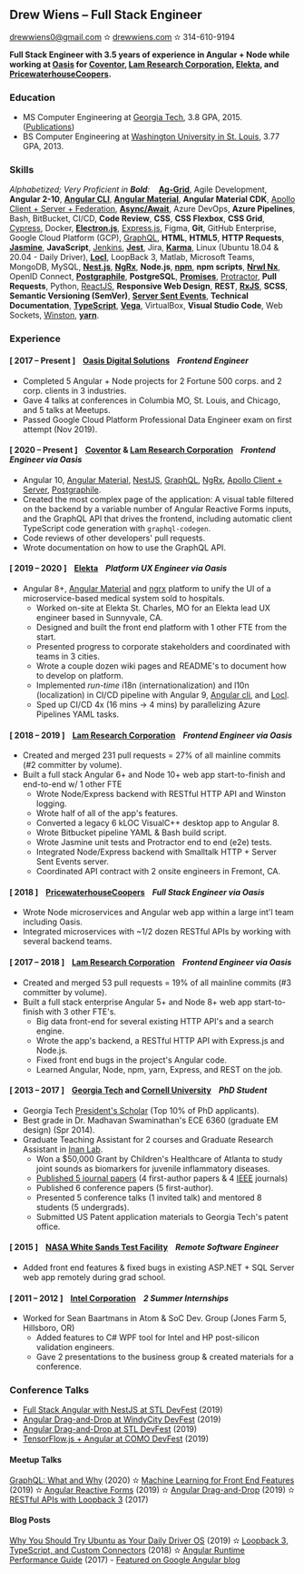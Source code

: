## Drew Wiens – Full Stack Engineer

[drewwiens0@gmail.com](mailto:drewwiens0@gmail.com) &#10027; [drewwiens.com](http://drewwiens.com) &#10027; 314-610-9194

**Full Stack Engineer with 3.5 years of experience in Angular + Node while working at [Oasis](http://oasis.digital) for [Coventor](http://coventor.com), [Lam Research Corporation](http://lamresearch.com), [Elekta](http://elekta.com), and [PricewaterhouseCoopers](http://pwc.com).**

### Education

* MS Computer Engineering at [Georgia Tech](http://gatech.edu), 3.8 GPA, 2015. ([Publications](https://scholar.google.com/citations?user=_N2X7KwAAAAJ))
* BS Computer Engineering at [Washington University in St. Louis](http://wustl.edu), 3.77 GPA, 2013.

### Skills

_Alphabetized; Very Proficient in **Bold**:_ &nbsp;&nbsp; **[Ag-Grid](https://www.ag-grid.com/)**, Agile Development, **Angular 2-10**, **[Angular CLI](https://cli.angular.io/)**, **[Angular Material](https://material.angular.io/)**, **Angular Material CDK**, [Apollo Client + Server + Federation](https://www.apollographql.com/), **[Async/Await](https://developer.mozilla.org/en-US/docs/Web/JavaScript/Reference/Statements/async_function)**, Azure DevOps, **Azure Pipelines**, Bash, BitBucket, CI/CD, **Code Review**, **CSS**, **CSS Flexbox**, **CSS Grid**, [Cypress](https://www.cypress.io/), Docker, **[Electron.js](https://www.electronjs.org/)**, [Express.js](https://expressjs.com/), Figma, **Git**, GitHub Enterprise, Google Cloud Platform (GCP), [GraphQL](https://graphql.org/), **HTML**, **HTML5**, **HTTP Requests**, **[Jasmine](https://jasmine.github.io/)**, **JavaScript**, [Jenkins](https://www.jenkins.io/), **[Jest](https://jestjs.io/)**, Jira, **[Karma](https://karma-runner.github.io/)**, Linux (Ubuntu 18.04 & 20.04 - Daily Driver), **[Locl](https://github.com/loclapp/locl)**, LoopBack 3, Matlab, Microsoft Teams, MongoDB, MySQL, **[Nest.js](https://nestjs.com/)**, **[NgRx](https://ngrx.io/)**, **Node.js**, **[npm](https://docs.npmjs.com/cli/npm)**, **npm scripts**, **[Nrwl Nx](https://nx.dev/)**, OpenID Connect, **[Postgraphile](https://www.graphile.org/postgraphile/)**, **PostgreSQL**, **[Promises](https://developer.mozilla.org/en-US/docs/Web/JavaScript/Reference/Global_Objects/Promise)**, [Protractor](https://www.protractortest.org/), **Pull Requests**, Python, [ReactJS](http://react.com), **Responsive Web Design**, **REST**, **[RxJS](https://rxjs-dev.firebaseapp.com/guide/overview)**, **SCSS**, **Semantic Versioning (SemVer)**, **[Server Sent Events](https://developer.mozilla.org/en-US/docs/Web/API/Server-sent_events/Using_server-sent_events)**, **Technical Documentation**, **[TypeScript](https://www.typescriptlang.org/)**, **[Vega](https://vega.github.io/vega/)**, VirtualBox, **Visual Studio Code**, Web Sockets, [Winston](https://www.npmjs.com/package/winston), **[yarn](https://classic.yarnpkg.com/lang/en/)**.

### Experience

#### [ 2017 – Present ] &nbsp;&nbsp; [Oasis Digital Solutions](http://oasis.digital) &nbsp;&nbsp; *Frontend Engineer*

* Completed 5 Angular + Node projects for 2 Fortune 500 corps. and 2 corp. clients in 3 industries.
* Gave 4 talks at conferences in Columbia MO, St. Louis, and Chicago, and 5 talks at Meetups.
* Passed Google Cloud Platform Professional Data Engineer exam on first attempt (Nov 2019).

#### [ 2020 – Present ] &nbsp;&nbsp; [Coventor](http://coventor.com) & [Lam Research Corporation](http://lamresearch.com) &nbsp;&nbsp; *Frontend Engineer via Oasis*

* Angular 10, [Angular Material](http://material.angular.io), [NestJS](https://nestjs.com), [GraphQL](https://graphql.org/), [NgRx](https://ngrx.io/), [Apollo Client + Server](https://www.apollographql.com/), [Postgraphile](https://www.graphile.org/postgraphile/).
* Created the most complex page of the application: A visual table filtered on the backend by a variable number of Angular Reactive Forms inputs, and the GraphQL API that drives the frontend, including automatic client TypeScript code generation with `graphql-codegen`.
* Code reviews of other developers' pull requests.
* Wrote documentation on how to use the GraphQL API.

#### [ 2019 – 2020 ] &nbsp;&nbsp; [Elekta](http://elekta.com) &nbsp;&nbsp; *Platform UX Engineer via Oasis*

* Angular 8+, [Angular Material](http://material.angular.io) and [ngrx](http://ngrx.io) platform to unify the UI of a microservice-based medical system sold to hospitals.
  * Worked on-site at Elekta St. Charles, MO for an Elekta lead UX engineer based in Sunnyvale, CA.
  * Designed and built the front end platform with 1 other FTE from the start.
  * Presented progress to corporate stakeholders and coordinated with teams in 3 cities.
  * Wrote a couple dozen wiki pages and README's to document how to develop on platform.
  * Implemented _run-time_ i18n (internationalization) and l10n (localization) in CI/CD pipeline with Angular 9, [Angular cli](https://cli.angular.io/), and [Locl](https://github.com/loclapp/locl).
  * Sped up CI/CD 4x (16 mins → 4 mins) by parallelizing Azure Pipelines YAML tasks.

#### [ 2018 – 2019 ] &nbsp;&nbsp; [Lam Research Corporation](http://lamresearch.com) &nbsp;&nbsp; *Frontend Engineer via Oasis*

* Created and merged 231 pull requests = 27% of all mainline commits (#2 committer by volume).
* Built a full stack Angular 6+ and Node 10+ web app start-to-finish and end-to-end w/ 1 other FTE
  * Wrote Node/Express backend with RESTful HTTP API and Winston logging.
  * Wrote half of all of the app's features.
  * Converted a legacy 6 kLOC VisualC++ desktop app to Angular 8.
  * Wrote Bitbucket pipeline YAML & Bash build script.
  * Wrote Jasmine unit tests and Protractor end to end (e2e) tests.
  * Integrated Node/Express backend with Smalltalk HTTP + Server Sent Events server.
  * Coordinated API contract with 2 onsite engineers in Fremont, CA.

#### [ 2018 ] &nbsp;&nbsp; [PricewaterhouseCoopers](http://pwc.com) &nbsp;&nbsp; *Full Stack Engineer via Oasis*

* Wrote Node microservices and Angular web app within a large int'l team including Oasis.
* Integrated microservices with ~1/2 dozen RESTful APIs by working with several backend teams.

#### [ 2017 – 2018 ] &nbsp;&nbsp; [Lam Research Corporation](http://lamresearch.com) &nbsp;&nbsp; *Frontend Engineer via Oasis*

* Created and merged 53 pull requests = 19% of all mainline commits (#3 committer by volume).
* Built a full stack enterprise Angular 5+ and Node 8+ web app start-to-finish with 3 other FTE's.
  * Big data front-end for several existing HTTP API's and a search engine.
  * Wrote the app's backend, a RESTful HTTP API with Express.js and Node.js.
  * Fixed front end bugs in the project's Angular code.
  * Learned Angular, Node, npm, yarn, Express, and REST on the job.

#### [ 2013 – 2017 ] &nbsp;&nbsp; [Georgia Tech](http://gatech.edu) and [Cornell University](http://cornell.edu/) &nbsp;&nbsp; *PhD Student*

* Georgia Tech [President's Scholar](http://www.gradadmiss.gatech.edu/presidents-fellowships) (Top 10% of PhD applicants).
* Best grade in Dr. Madhavan Swaminathan's ECE 6360 (graduate EM design) (Spr 2014).
* Graduate Teaching Assistant for 2 courses and Graduate Research Assistant in [Inan Lab](https://irl.gatech.edu/).
  * Won a $50,000 Grant by Children's Healthcare of Atlanta to study joint sounds as biomarkers for juvenile inflammatory diseases.
  * [Published 5 journal papers](https://scholar.google.com/citations?user=_N2X7KwAAAAJ) (4 first-author papers & 4 [IEEE](http://www.ieee.org/) journals)
  * Published 6 conference papers (5 first-author).
  * Presented 5 conference talks (1 invited talk) and mentored 8 students (5 undergrads).
  * Submitted US Patent application materials to Georgia Tech's patent office.

#### [ 2015 ] &nbsp;&nbsp; [NASA White Sands Test Facility](https://www.nasa.gov/centers/wstf/index_new.html) &nbsp;&nbsp; *Remote Software Engineer*

* Added front end features & fixed bugs in existing ASP.NET + SQL Server web app remotely during grad school.

#### [ 2011 – 2012 ] &nbsp;&nbsp; [Intel Corporation](http://intel.com) &nbsp;&nbsp; *2 Summer Internships*

* Worked for Sean Baartmans in Atom & SoC Dev. Group (Jones Farm 5, Hillsboro, OR)
  * Added features to C# WPF tool for Intel and HP post-silicon validation engineers.
  * Gave 2 presentations to the business group & created materials for a conference.

### Conference Talks

* [Full Stack Angular with NestJS at STL DevFest](https://speakerdeck.com/adwiens/full-stack-angular-with-nestjs) (2019)
* [Angular Drag-and-Drop at WindyCity DevFest](https://www.youtube.com/watch?v=UBbI6-QTdec) (2019)
* [Angular Drag-and-Drop at STL DevFest](https://www.youtube.com/watch?v=JIqtgkKx7PE) (2019)
* [TensorFlow.js + Angular at COMO DevFest](https://speakerdeck.com/adwiens/machine-learning-with-angular-and-tensorflow-dot-js) (2019)

#### Meetup Talks

[GraphQL: What and Why](https://www.youtube.com/watch?v=uhY81zcT8ns) (2020) &#10027; [Machine Learning for Front End Features](https://www.youtube.com/watch?v=rGHF3D8YrD0) (2019) &#10027; [Angular Reactive Forms](https://www.youtube.com/watch?v=EduDRsy3GkI) (2019) &#10027; [Angular Drag-and-Drop](https://www.youtube.com/watch?v=jZZQHQLY51s) (2019) &#10027; [RESTful APIs with Loopback 3](https://www.youtube.com/watch?v=rpiv8SV-7tk) (2017)

#### Blog Posts

[Why You Should Try Ubuntu as Your Daily Driver OS](https://medium.com/@andywiens/why-you-should-try-ubuntu-again-5e8cb998c480) (2019) &#10027; [Loopback 3, TypeScript, and Custom Connectors](https://blog.oasisdigital.com/2018/loopback-3-typescript-custom-connectors/) (2018) &#10027; [Angular Runtime Performance Guide](https://blog.oasisdigital.com/2017/angular-runtime-performance-guide/) (2017) - [Featured on Google Angular blog](https://blog.angular.io/3-tips-for-angular-runtime-performance-from-the-real-world-d467fbc8f66e)
